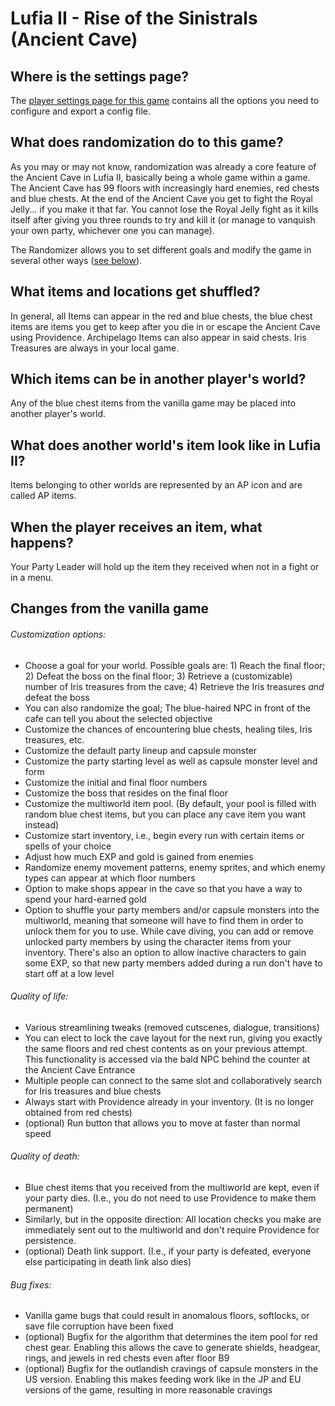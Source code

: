 # Lufia II - Rise of the Sinistrals (Ancient Cave)

## Where is the settings page?

The [player settings page for this game](../player-settings) contains all the options you need to configure and export a
config file.

## What does randomization do to this game?

As you may or may not know, randomization was already a core feature of the Ancient Cave in Lufia II, basically being a
whole game within a game. The Ancient Cave has 99 floors with increasingly hard enemies, red chests and blue chests. At
the end of the Ancient Cave you get to fight the Royal Jelly... if you make it that far. You cannot lose the Royal
Jelly fight as it kills itself after giving you three rounds to try and kill it (or manage to vanquish your own party, 
whichever one you can manage).

The Randomizer allows you to set different goals and modify the game in several other ways
([see below](#changes-from-the-vanilla-game)). 

## What items and locations get shuffled?

In general, all Items can appear in the red and blue chests, the blue chest items are items you get to keep after you
die in or escape the Ancient Cave using Providence. Archipelago Items can also appear in said chests. Iris Treasures are
always in your local game.

## Which items can be in another player's world?

Any of the blue chest items from the vanilla game may be placed into another player's world.

## What does another world's item look like in Lufia II?

Items belonging to other worlds are represented by an AP icon and are called AP items.

## When the player receives an item, what happens?

Your Party Leader will hold up the item they received when not in a fight or in a menu. 

## Changes from the vanilla game

###### Customization options:

- Choose a goal for your world. Possible goals are: 1) Reach the final floor; 2) Defeat the boss on the final floor; 3)
  Retrieve a (customizable) number of Iris treasures from the cave; 4) Retrieve the Iris treasures *and* defeat the boss
- You can also randomize the goal; The blue-haired NPC in front of the cafe can tell you about the selected objective
- Customize the chances of encountering blue chests, healing tiles, Iris treasures, etc.
- Customize the default party lineup and capsule monster
- Customize the party starting level as well as capsule monster level and form
- Customize the initial and final floor numbers
- Customize the boss that resides on the final floor
- Customize the multiworld item pool. (By default, your pool is filled with random blue chest items, but you can place
  any cave item you want instead)
- Customize start inventory, i.e., begin every run with certain items or spells of your choice
- Adjust how much EXP and gold is gained from enemies
- Randomize enemy movement patterns, enemy sprites, and which enemy types can appear at which floor numbers
- Option to make shops appear in the cave so that you have a way to spend your hard-earned gold
- Option to shuffle your party members and/or capsule monsters into the multiworld, meaning that someone will have to
  find them in order to unlock them for you to use. While cave diving, you can add or remove unlocked party members by
  using the character items from your inventory. There's also an option to allow inactive characters to gain some EXP,
  so that new party members added during a run don't have to start off at a low level

###### Quality of life:

- Various streamlining tweaks (removed cutscenes, dialogue, transitions)
- You can elect to lock the cave layout for the next run, giving you exactly the same floors and red chest contents as
  on your previous attempt. This functionality is accessed via the bald NPC behind the counter at the Ancient Cave
  Entrance
- Multiple people can connect to the same slot and collaboratively search for Iris treasures and blue chests
- Always start with Providence already in your inventory. (It is no longer obtained from red chests)
- (optional) Run button that allows you to move at faster than normal speed

###### Quality of death:

- Blue chest items that you received from the multiworld are kept, even if your party dies. (I.e., you do not need to
  use Providence to make them permanent)
- Similarly, but in the opposite direction: All location checks you make are immediately sent out to the multiworld and
  don't require Providence for persistence.
- (optional) Death link support. (I.e., if your party is defeated, everyone else participating in death link also dies)

###### Bug fixes:

- Vanilla game bugs that could result in anomalous floors, softlocks, or save file corruption have been fixed
- (optional) Bugfix for the algorithm that determines the item pool for red chest gear. Enabling this allows the cave to
  generate shields, headgear, rings, and jewels in red chests even after floor B9
- (optional) Bugfix for the outlandish cravings of capsule monsters in the US version. Enabling this makes feeding work
  like in the JP and EU versions of the game, resulting in more reasonable cravings
